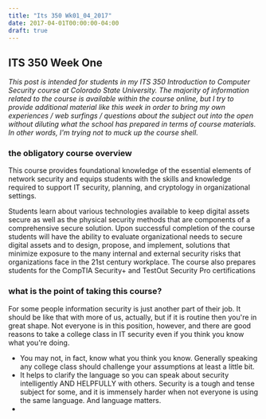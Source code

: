 ```yaml
---
title: "Its 350 Wk01_04_2017"
date: 2017-04-01T00:00:00-04:00
draft: true
---
```

## ITS 350 Week One

*This post is intended for students in my ITS 350 Introduction to Computer Security course at Colorado State University. The majority of information related to the course is available within the course online, but I try to provide additional material like this week in order to bring my own experiences / web surfings / questions about the subject out into the open without diluting what the school has prepared in terms of course materials. In other words, I'm trying not to muck up the course shell.*

### the obligatory course overview

This course provides foundational knowledge of the essential elements of network security and equips students with the skills and knowledge required to support IT security, planning, and cryptology in organizational settings. 

Students learn about various technologies available to keep digital assets secure as well as the physical security methods that are components of a comprehensive secure solution. Upon successful completion of the course students will have the ability to evaluate organizational needs to secure digital assets and to design, propose, and implement, solutions that minimize exposure to the many internal and external security risks that organizations face in the 21st century workplace. The course also prepares students for the CompTIA Security+ and TestOut Security Pro certifications

### what is the point of taking this course?

For some people information security is just another part of their job. It should be like that with more of us, actually, but if it is routine then you're in great shape. Not everyone is in this position, however, and there are good reasons to take a college class in IT security even if you think you know what you're doing.

* You may not, in fact, know what you think you know. Generally speaking any college class should challenge your assumptions at least a little bit.
* It helps to clarify the language so you can speak about security intelligently AND HELPFULLY with others. Security is a tough and tense subject for some, and it is immensely harder when not everyone is using the same language. And language matters.
* 